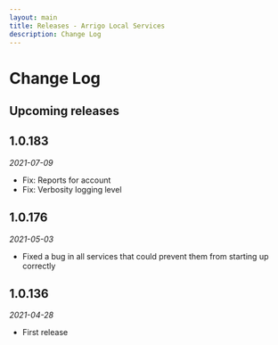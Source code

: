 ```yaml
---
layout: main
title: Releases - Arrigo Local Services
description: Change Log
---
```


# Change Log

## Upcoming releases

## 1.0.183

*2021-07-09*

* Fix: Reports for account
* Fix: Verbosity logging level

## 1.0.176

*2021-05-03*

* Fixed a bug in all services that could prevent them from starting up correctly

## 1.0.136

*2021-04-28*

* First release
